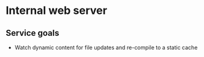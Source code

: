 # Internal web server

## Service goals

- Watch dynamic content for file updates and re-compile to a static cache
